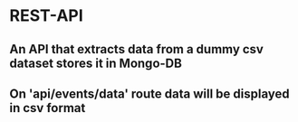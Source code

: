 # REST-API
 ## An API that extracts data from a dummy csv dataset stores it in Mongo-DB 
 ## On 'api/events/data' route data will be displayed in csv format

